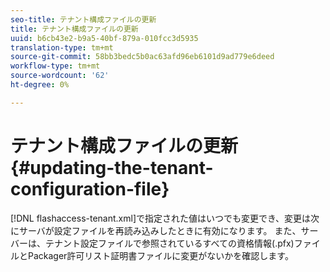 ```yaml
---
seo-title: テナント構成ファイルの更新
title: テナント構成ファイルの更新
uuid: b6cb43e2-b9a5-40bf-879a-010fcc3d5935
translation-type: tm+mt
source-git-commit: 58bb3bedc5b0ac63afd96eb6101d9ad779e6deed
workflow-type: tm+mt
source-wordcount: '62'
ht-degree: 0%

---
```



# テナント構成ファイルの更新{#updating-the-tenant-configuration-file}

[!DNL flashaccess-tenant.xml]で指定された値はいつでも変更でき、変更は次にサーバが設定ファイルを再読み込みしたときに有効になります。 また、サーバーは、テナント設定ファイルで参照されているすべての資格情報(.pfx)ファイルとPackager許可リスト証明書ファイルに変更がないかを確認します。
